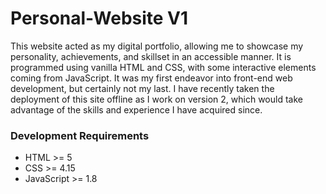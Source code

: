 # Personal-Website V1
This website acted as my digital portfolio, allowing me to showcase my personality, achievements, and skillset in an accessible manner. It is programmed using vanilla HTML and CSS, with some interactive elements coming from JavaScript. It was my first endeavor into front-end web development, but certainly not my last. I have recently taken the deployment of this site offline as I work on version 2, which would take advantage of the skills and experience I have acquired since. 

### Development Requirements
- HTML >= 5
- CSS >= 4.15
- JavaScript >= 1.8
